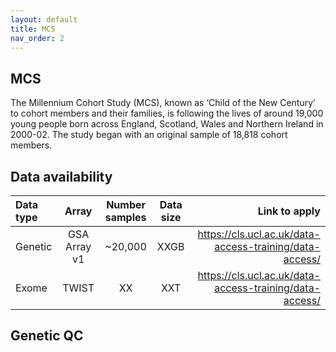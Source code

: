 ```yaml
---
layout: default
title: MCS
nav_order: 2
---
```


## MCS

The Millennium Cohort Study (MCS), known as ‘Child of the New Century’ to cohort members and their families, is following the lives of around 19,000 young people born across England, Scotland, Wales and Northern Ireland in 2000-02. The study began with an original sample of 18,818 cohort members.

## Data availability 

| Data type       | Array       |Number samples |Data size   | Link to apply        |
| :---            |    :----:   |    :----:     |    :----:  |          ---:        |
| Genetic         | GSA Array v1   | ~20,000          | XXGB       |https://cls.ucl.ac.uk/data-access-training/data-access/ |
| Exome | TWIST  | XX           | XXT       |https://cls.ucl.ac.uk/data-access-training/data-access/ |

## Genetic QC

